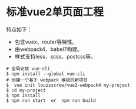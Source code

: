 # 标准vue2单页面工程
特点如下：
* 包含vuex、router等特性。
* 由webpack4、babel7构建。
* 样式支持less、scss、postcss等。
```
# 全局安装 vue-cli
$ npm install --global vue-cli
# 创建一个基于 webpack 模板的新项目
$  vue init louisscrew/vue2-webpack4 my-project
$ cd my-project
$ npm install
$ npm run start  or  npm run build
```
